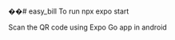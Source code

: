 ��#   e a s y _ b i l l 
 
To run 
npx expo start 

Scan the QR code using Expo Go app in android
 

